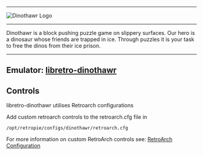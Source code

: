 ***
![Dinothawr Logo](http://wiki.libretro.com/images/2/25/DinothawrTitleScreen.png)
***
Dinothawr is a block pushing puzzle game on slippery surfaces. Our hero is a dinosaur whose friends are trapped in ice. Through puzzles it is your task to free the dinos from their ice prison.
***
## Emulator: [libretro-dinothawr](https://github.com/libretro/Dinothawr)

## Controls

libretro-dinothawr utilises Retroarch configurations

Add custom retroarch controls to the retroarch.cfg file in
```shell
/opt/retropie/configs/dinothawr/retroarch.cfg
```
For more information on custom RetroArch controls see: [RetroArch Configuration](RetroArch-Configuration)

